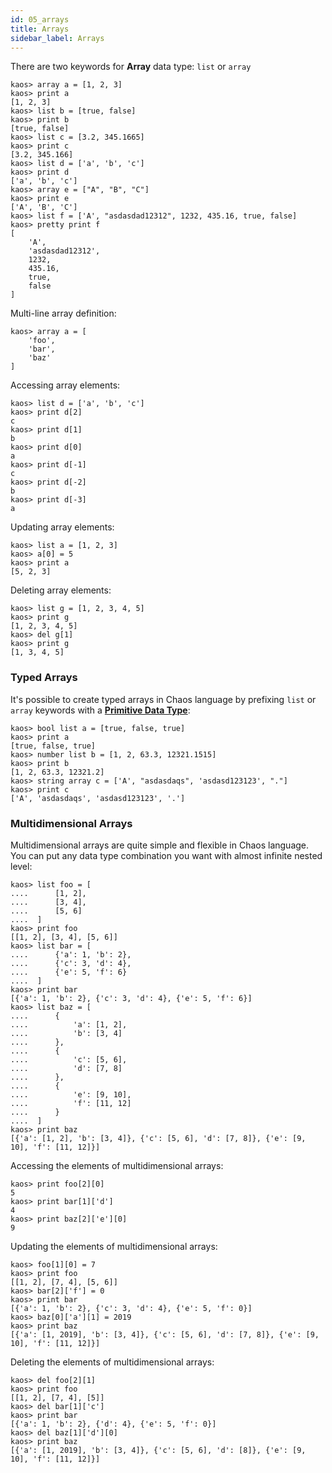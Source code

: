 ```yaml
---
id: 05_arrays
title: Arrays
sidebar_label: Arrays
---
```


There are two keywords for **Array** data type: `list` or `array`

```text
kaos> array a = [1, 2, 3]
kaos> print a
[1, 2, 3]
kaos> list b = [true, false]
kaos> print b
[true, false]
kaos> list c = [3.2, 345.1665]
kaos> print c
[3.2, 345.166]
kaos> list d = ['a', 'b', 'c']
kaos> print d
['a', 'b', 'c']
kaos> array e = ["A", "B", "C"]
kaos> print e
['A', 'B', 'C']
kaos> list f = ['A', "asdasdad12312", 1232, 435.16, true, false]
kaos> pretty print f
[
    'A',
    'asdasdad12312',
    1232,
    435.16,
    true,
    false
]
```

Multi-line array definition:

```text
kaos> array a = [
    'foo',
    'bar',
    'baz'
]
```

Accessing array elements:

```text
kaos> list d = ['a', 'b', 'c']
kaos> print d[2]
c
kaos> print d[1]
b
kaos> print d[0]
a
kaos> print d[-1]
c
kaos> print d[-2]
b
kaos> print d[-3]
a
```

Updating array elements:

```text
kaos> list a = [1, 2, 3]
kaos> a[0] = 5
kaos> print a
[5, 2, 3]
```

Deleting array elements:

```text
kaos> list g = [1, 2, 3, 4, 5]
kaos> print g
[1, 2, 3, 4, 5]
kaos> del g[1]
kaos> print g
[1, 3, 4, 5]
```

### Typed Arrays

It's possible to create typed arrays in Chaos language
by prefixing `list` or `array` keywords with a [**Primitive Data Type**](04_primitive-data-types.md):

```text
kaos> bool list a = [true, false, true]
kaos> print a
[true, false, true]
kaos> number list b = [1, 2, 63.3, 12321.1515]
kaos> print b
[1, 2, 63.3, 12321.2]
kaos> string array c = ['A', "asdasdaqs", 'asdasd123123', "."]
kaos> print c
['A', 'asdasdaqs', 'asdasd123123', '.']
```

### Multidimensional Arrays

Multidimensional arrays are quite simple and flexible in Chaos language. You can put any data type combination you want
with almost infinite nested level:

```text
kaos> list foo = [
....      [1, 2],
....      [3, 4],
....      [5, 6]
....  ]
kaos> print foo
[[1, 2], [3, 4], [5, 6]]
kaos> list bar = [
....      {'a': 1, 'b': 2},
....      {'c': 3, 'd': 4},
....      {'e': 5, 'f': 6}
....  ]
kaos> print bar
[{'a': 1, 'b': 2}, {'c': 3, 'd': 4}, {'e': 5, 'f': 6}]
kaos> list baz = [
....      {
....          'a': [1, 2],
....          'b': [3, 4]
....      },
....      {
....          'c': [5, 6],
....          'd': [7, 8]
....      },
....      {
....          'e': [9, 10],
....          'f': [11, 12]
....      }
....  ]
kaos> print baz
[{'a': [1, 2], 'b': [3, 4]}, {'c': [5, 6], 'd': [7, 8]}, {'e': [9, 10], 'f': [11, 12]}]
```

Accessing the elements of multidimensional arrays:

```text
kaos> print foo[2][0]
5
kaos> print bar[1]['d']
4
kaos> print baz[2]['e'][0]
9
```

Updating the elements of multidimensional arrays:

```text
kaos> foo[1][0] = 7
kaos> print foo
[[1, 2], [7, 4], [5, 6]]
kaos> bar[2]['f'] = 0
kaos> print bar
[{'a': 1, 'b': 2}, {'c': 3, 'd': 4}, {'e': 5, 'f': 0}]
kaos> baz[0]['a'][1] = 2019
kaos> print baz
[{'a': [1, 2019], 'b': [3, 4]}, {'c': [5, 6], 'd': [7, 8]}, {'e': [9, 10], 'f': [11, 12]}]
```

Deleting the elements of multidimensional arrays:

```text
kaos> del foo[2][1]
kaos> print foo
[[1, 2], [7, 4], [5]]
kaos> del bar[1]['c']
kaos> print bar
[{'a': 1, 'b': 2}, {'d': 4}, {'e': 5, 'f': 0}]
kaos> del baz[1]['d'][0]
kaos> print baz
[{'a': [1, 2019], 'b': [3, 4]}, {'c': [5, 6], 'd': [8]}, {'e': [9, 10], 'f': [11, 12]}]
```
